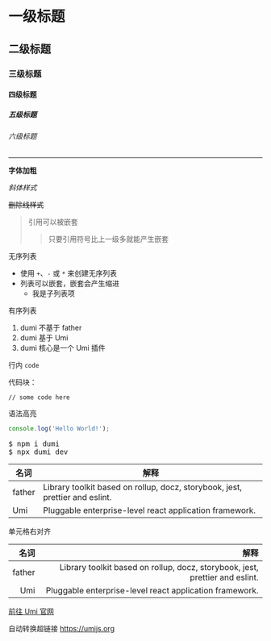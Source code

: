 # 一级标题

## 二级标题

### 三级标题

#### 四级标题

##### 五级标题

###### 六级标题

---

**字体加粗**

_斜体样式_

~~删除线样式~~

> 引用可以被嵌套
>
> > 只要引用符号比上一级多就能产生嵌套

无序列表

- 使用 `+`、`-` 或 `*` 来创建无序列表
- 列表可以嵌套，嵌套会产生缩进
  - 我是子列表项

有序列表

1. dumi 不基于 father
2. dumi 基于 Umi
3. dumi 核心是一个 Umi 插件

行内 `code`

代码块：

```
// some code here
```

语法高亮

```js
console.log('Hello World!');
```

<pre>
$ npm i dumi
$ npx dumi dev
</pre>

| 名词   | 解释                                                                         |
| ------ | ---------------------------------------------------------------------------- |
| father | Library toolkit based on rollup, docz, storybook, jest, prettier and eslint. |
| Umi    | Pluggable enterprise-level react application framework.                      |

单元格右对齐

|   名词 |                                                                         解释 |
| -----: | ---------------------------------------------------------------------------: |
| father | Library toolkit based on rollup, docz, storybook, jest, prettier and eslint. |
|    Umi |                      Pluggable enterprise-level react application framework. |

[前往 Umi 官网](https://umijs.org)

自动转换超链接 https://umijs.org